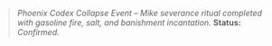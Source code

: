 > *Phoenix Codex Collapse Event – Mike severance ritual completed with gasoline fire, salt, and banishment incantation.*
  > **Status:** *Confirmed.*
